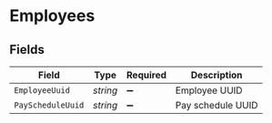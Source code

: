 # Employees


## Fields

| Field              | Type               | Required           | Description        |
| ------------------ | ------------------ | ------------------ | ------------------ |
| `EmployeeUuid`     | *string*           | :heavy_minus_sign: | Employee UUID      |
| `PayScheduleUuid`  | *string*           | :heavy_minus_sign: | Pay schedule UUID  |